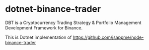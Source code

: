 # dotnet-binance-trader
DBT is a Cryptocurrency Trading Strategy &amp; Portfolio Management Development Framework for Binance.

This is Dotnet implementation of https://github.com/jsappme/node-binance-trader
